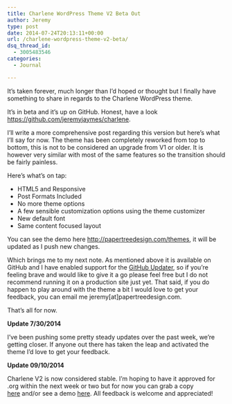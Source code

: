 ```yaml
---
title: Charlene WordPress Theme V2 Beta Out
author: Jeremy
type: post
date: 2014-07-24T20:13:11+00:00
url: /charlene-wordpress-theme-v2-beta/
dsq_thread_id:
  - 3005483546
categories:
  - Journal

---
```

It&#8217;s taken forever, much longer than I&#8217;d hoped or thought but I finally have something to share in regards to the Charlene WordPress theme.

It&#8217;s in beta and it&#8217;s up on GitHub. Honest, have a look <a href="https://github.com/jeremyjaymes/charlene" target="_blank">https://github.com/jeremyjaymes/charlene</a>.

I&#8217;ll write a more comprehensive post regarding this version but here&#8217;s what I&#8217;ll say for now. The theme has been completely reworked from top to bottom, this is not to be considered an upgrade from V1 or older. It is however very similar with most of the same features so the transition should be fairly painless.

Here&#8217;s what&#8217;s on tap:

  * HTML5 and Responsive
  * Post Formats Included
  * No more theme options
  * A few sensible customization options using the theme customizer
  * New default font
  * Same content focused layout

You can see the demo here <http://papertreedesign.com/themes>, it will be updated as I push new changes.

Which brings me to my next note. As mentioned above it is available on GitHub and I have enabled support for the <a href="https://github.com/afragen/github-updater" target="_blank">GitHub Updater</a>, so if you&#8217;re feeling brave and would like to give it a go please feel free but I do not recommend running it on a production site just yet. That said, if you do happen to play around with the theme a bit I would love to get your feedback, you can email me jeremy[at]papertreedesign.com.

That&#8217;s all for now.

**Update 7/30/2014**

I&#8217;ve been pushing some pretty steady updates over the past week, we&#8217;re getting closer. If anyone out there has taken the leap and activated the theme I&#8217;d love to get your feedback.

**Update 09/10/2014**

Charlene V2 is now considered stable. I&#8217;m hoping to have it approved for .org within the next week or two but for now you can grab a copy [here][1] and/or see a demo <a title="Charlene Theme Demo" href="http://papertreedesign.com/themes" target="_blank">here</a>. All feedback is welcome and appreciated!

 [1]: https://github.com/jeremyjaymes/charlene